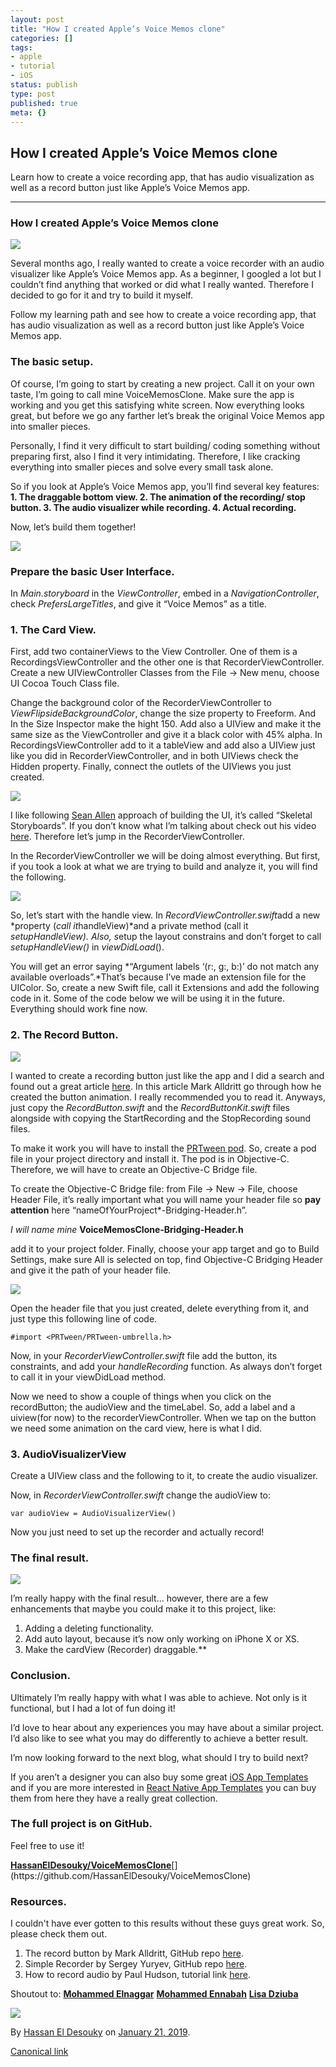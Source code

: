 ```yaml
---
layout: post
title: "How I created Apple’s Voice Memos clone"
categories: []
tags:
- apple
- tutorial
- iOS
status: publish
type: post
published: true
meta: {}
---
```


## How I created Apple’s Voice Memos clone

Learn how to create a voice recording app, that has audio visualization as well as a record button just like Apple’s Voice Memos app.

* * * * *

### How I created Apple’s Voice Memos clone

![](https://cdn-images-1.medium.com/max/2560/1*gZVacMLXnPfxHQAJfvFDCA.png)

Several months ago, I really wanted to create a voice recorder with an audio visualizer like Apple’s Voice Memos app. As a beginner, I googled a lot but I couldn’t find anything that worked or did what I really wanted. Therefore I decided to go for it and try to build it myself.

Follow my learning path and see how to create a voice recording app, that has audio visualization as well as a record button just like Apple’s Voice Memos app.

### The basic setup.

Of course, I’m going to start by creating a new project. Call it on your own taste, I’m going to call mine VoiceMemosClone. Make sure the app is working and you get this satisfying white screen. Now everything looks great, but before we go any farther let’s break the original Voice Memos app into smaller pieces.

Personally, I find it very difficult to start building/ coding something without preparing first, also I find it very intimidating. Therefore, I like cracking everything into smaller pieces and solve every small task alone.

So if you look at Apple’s Voice Memos app, you’ll find several key features: 
**1. The draggable bottom view.
2. The animation of the recording/ stop button.
3. The audio visualizer while recording.
4. Actual recording.**

Now, let’s build them together!

[![](https://cdn-images-1.medium.com/max/800/1*4N4u_wPLkqco5f1S1sX5tA.png)](https://www.paypal.me/HassanElDesouky?locale.x=en_US)

### Prepare the basic User Interface.

In *Main.storyboard* in the *ViewController*, embed in a *NavigationController*, check *PrefersLargeTitles*, and give it “Voice Memos” as a title.

### **1. The Card View.**

First, add two containerViews to the View Controller. One of them is a RecordingsViewController and the other one is that RecorderViewController. Create a new UIViewController Classes from the File -\> New menu, choose UI Cocoa Touch Class file.

Change the background color of the RecorderViewController to *ViewFlipsideBackgroundColor*, change the size property to Freeform. And In the Size Inspector make the hight 150. Add also a UIView and make it the same size as the ViewController and give it a black color with 45% alpha. In RecordingsViewController add to it a tableView and add also a UIView just like you did in RecorderViewController, and in both UIViews check the Hidden property. Finally, connect the outlets of the UIViews you just created.

![](https://cdn-images-1.medium.com/max/1200/1*zjXh_TKUCrzwhEiHP3_kEQ.jpeg)

I like following [Sean Allen](https://twitter.com/seanallen_dev) approach of building the UI, it’s called “Skeletal Storyboards”. If you don’t know what I’m talking about check out his video [here](https://youtu.be/hIQMQmzitfU). Therefore let’s jump in the RecorderViewController.

In the RecorderViewController we will be doing almost everything. But first, if you took a look at what we are trying to build and analyze it, you will find the following.

![](https://cdn-images-1.medium.com/max/800/1*AXoneKtO_N7M4mC0s3kT_w.jpeg)

So, let’s start with the handle view. In *RecordViewController.swift*add a new *property (*call it*handleView)*and a private method (call it *setupHandleView). Also, s*etup the layout constrains and don’t forget to call *setupHandleView()* in *viewDidLoad*().

<script src="https://gist.github.com/HassanElDesouky/63c6d03a2349e3ac8143ed253aa7ef6f.js"></script>

You will get an error saying *“Argument labels ‘(r:, g:, b:)’ do not match any available overloads”.*That’s because I’ve made an extension file for the UIColor. So, create a new Swift file, call it Extensions and add the following code in it. Some of the code below we will be using it in the future. Everything should work fine now.

<script src="https://gist.github.com/HassanElDesouky/3aded6f035a2de79a8fda8f9f360d53b.js"></script>

### 2. The Record Button.

![](https://cdn-images-1.medium.com/max/600/1*9DKIrRFVSwtxknaPLXL_dQ.gif)

I wanted to create a recording button just like the app and I did a search and found out a great article [here](http://markalldritt.com/?p=1193). In this article Mark Alldritt go through how he created the button animation. I really recommended you to read it. Anyways, just copy the *RecordButton.swift* and the *RecordButtonKit.swift* files alongside with copying the StartRecording and the StopRecording sound files.

To make it work you will have to install the [PRTween pod](https://cocoapods.org/pods/PRTween). So, create a pod file in your project directory and install it. The pod is in Objective-C. Therefore, we will have to create an Objective-C Bridge file.

To create the Objective-C Bridge file: from File -\> New -\> File, choose Header File, it’s really important what you will name your header file so **pay attention** here “nameOfYourProject*-Bridging-Header.h”.

*I will name mine* **VoiceMemosClone-Bridging-Header.h**

add it to your project folder. Finally, choose your app target and go to Build Settings, make sure All is selected on top, find Objective-C Bridging Header and give it the path of your header file.

![](https://cdn-images-1.medium.com/max/800/1*bbKcRHT7adBpBtcgiQVclw.jpeg)

Open the header file that you just created, delete everything from it, and just type this following line of code.

```
#import <PRTween/PRTween-umbrella.h>
```

Now, in your *RecorderViewController.swift* file add the button, its constraints, and add your *handleRecording* function. As always don’t forget to call it in your viewDidLoad method.

<script src="https://gist.github.com/HassanElDesouky/bbef3ec2584f061023ff7776c263bb39.js"></script>

Now we need to show a couple of things when you click on the recordButton; the audioView and the timeLabel. So, add a label and a uiview(for now) to the recorderViewController. When we tap on the button we need some animation on the card view, here is what I did.

<script src="https://gist.github.com/HassanElDesouky/80646bf1b2dd19d76456dc66286ef95e.js"></script>

### 3. AudioVisualizerView

Create a UIView class and the following to it, to create the audio visualizer.

<script src="https://gist.github.com/HassanElDesouky/38a6d07b4a039b0bb3259ce28257b230.js"></script>

Now, in *RecorderViewController.swift* change the audioView to:

```
var audioView = AudioVisualizerView()
```

Now you just need to set up the recorder and actually record!

### The final result.

![](https://cdn-images-1.medium.com/max/800/1*OKYCiP3V0sZgeCcRZ6UdCA.gif)

I’m really happy with the final result… however, there are a few enhancements that maybe you could make it to this project, like: 
1. Adding a deleting functionality.
2. Add auto layout, because it’s now only working on iPhone X or XS.
3. Make the cardView (Recorder) draggable.**

### Conclusion.

Ultimately I’m really happy with what I was able to achieve. Not only is it functional, but I had a lot of fun doing it!

I’d love to hear about any experiences you may have about a similar project. I’d also like to see what you may do differently to achieve a better result.

I’m now looking forward to the next blog, what should I try to build next?

If you aren’t a designer you can also buy some great [iOS App Templates](https://www.iosapptemplates.com/) and if you are more interested in [React Native App Templates](https://www.instamobile.io/) you can buy them from here they have a really great collection.

### The full project is on GitHub.

Feel free to use it!

[**HassanElDesouky/VoiceMemosClone**](https://github.com/HassanElDesouky/VoiceMemosClone "https://github.com/HassanElDesouky/VoiceMemosClone")[](https://github.com/HassanElDesouky/VoiceMemosClone)

### Resources.

I couldn't have ever gotten to this results without these guys great work. So, please check them out.

1. The record button by Mark Alldritt, GitHub repo [here](https://github.com/alldritt/RecordButton).
2. Simple Recorder by Sergey Yuryev, GitHub repo [here](https://github.com/snyuryev/SimpleRecorder).
3. How to record audio by Paul Hudson, tutorial link [here](https://www.hackingwithswift.com/example-code/media/how-to-record-audio-using-avaudiorecorder).

Shoutout to:
[**Mohammed Elnaggar**](https://twitter.com/MoElnaggar14)
[**Mohammed Ennabah**](https://twitter.com/M_Ennabah)
[**Lisa Dziuba**](https://twitter.com/LisaDziuba)

[![](https://cdn-images-1.medium.com/max/800/1*8RA2giRIK2fXze7e57361Q.png)](https://www.paypal.me/HassanElDesouky?locale.x=en_US)

By [Hassan El Desouky](https://medium.com/@hassaneldesouky) on [January 21, 2019](https://medium.com/p/b6cd6d65f580).

[Canonical link](https://medium.com/@hassaneldesouky/how-i-created-apples-voice-memos-clone-b6cd6d65f580)
